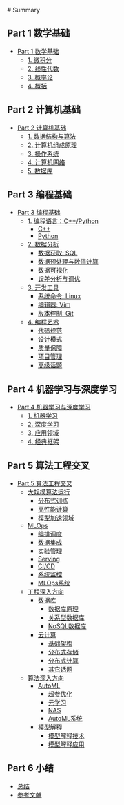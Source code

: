<!--
 * @Date: 2022-10-27 00:17:28
 * @LastEditors: Waterking
 * @LastEditTime: 2022-10-27 11:56:34
 * @FilePath: /ml_jobbook/SUMMARY.md
-->
‌# Summary​
​
## Part 1 数学基础

* [Part 1 数学基础](math/README.md)
  * [1. 微积分](math/calculus.md)
  * [2. 线性代数](math/linear_algebra.md)
  * [3. 概率论](math/probability.md)
  * [4. 概括](math/summary.md)

## Part 2 计算机基础

* [Part 2 计算机基础](cs/README.md)
  * [1. 数据结构与算法](cs/dsal.md)
  * [2. 计算机组成原理](cs/ca.md)
  * [3. 操作系统](cs/os.md)
  * [4. 计算机网络](cs/cn.md)
  * [5. 数据库](cs/sql.md)

## Part 3 编程基础

* [Part 3 编程基础](coding/README.md)
  * [1. 编程语言：C++/Python](coding/language/README.md)
    * [C++](coding/language/c.md)
    * [Python](coding/language/python.md)
  * [2. 数据分析](coding/data_analysis/README.md)
    * [数据获取: SQL](coding/data_analysis/sql.md)
    * [数据预处理与数值计算](coding/data_analysis/preprocess.md)
    * [数据可视化](coding/data_analysis/visualize.md)
    * [误差分析与调优](coding/data_analysis/optimize.md)
  * [3. 开发工具](coding/tool/README.md)
    * [系统命令: Linux](coding/tool/linux.md)
    * [编辑器: Vim](coding/tool/vim.md)
    * [版本控制: Git](coding/tool/git.md)
  * [4. 编程艺术](coding/art/README.md)
    * [代码规范](coding/art/code.md)
    * [设计模式](coding/art/design_pattern.md)
    * [质量保障](coding/art/quality.md)
    * [项目管理](coding/art/program_management.md)
    * [高级话题](coding/art/advance_topics.md)

## Part 4 机器学习与深度学习

* [Part 4 机器学习与深度学习](mldl/README.md)
  * [1. 机器学习](mldl/ml.md)
  * [2. 深度学习](mldl/dl.md)
  * [3. 应用领域](mldl/application.md)
  * [4. 经典框架](mldl/package.md)

## Part 5 算法工程交叉

* [Part 5 算法工程交叉](cross/README.md)
  * [大规模算法运行](cross/large_scale/README.md)
    * [分布式训练](cross/large_scale/distributed_train.md)
    * [高性能计算](cross/large_scale/hpc.md)
    * [模型加速领域](cross/large_scale/model_acceleration.md)
  * [MLOps](cross/mlops/README.md)
    * [编排调度](cross/mlops/arrange.md)
    * [数据集成](cross/mlops/ensemble.md)
    * [实验管理](cross/mlops/experiment.md)
    * [Serving](cross/mlops/serving.md)
    * [CI/CD](cross/mlops/cicd.md)
    * [系统监控](cross/mlops/monitor.md)
    * [MLOps系统](cross/mlops/system.md)
  * [工程深入方向](cross/deeper/README.md)
    * [数据库](cross/deeper/sql/README.md)
      * [数据库原理](cross/deeper/sql/basic.md)
      * [关系型数据库](cross/deeper/sql/relational.md)
      * [NoSQL数据库](cross/deeper/sql/nosql.md)
    * [云计算](cross/deeper/cloud_computing/README.md)
      * [基础架构](cross/deeper/cloud_computing/architecture.md)
      * [分布式存储](cross/deeper/cloud_computing/distributed_storage.md)
      * [分布式计算](cross/deeper/cloud_computing/distributed_calculations.md)
      * [其它话题](cross/deeper/cloud_computing/others.md)
  * [算法深入方向](cross/deeperAI/README.md)
    * [AutoML](cross/deeperAI/automl/README.md)
      * [超参优化](cross/deeperAI/automl/hyperparam.md)
      * [元学习](cross/deeperAI/automl/meta_learning.md)
      * [NAS](cross/deeperAI/automl/nas.md)
      * [AutoML系统](cross/deeperAI/automl/system.md)
    * [模型解释](cross/deeperAI/model_interpretation/README.md)
      * [模型解释技术](cross/deeperAI/model_interpretation/tech.md)
      * [模型解释应用](cross/deeperAI/model_interpretation/application.md)

## Part 6 小结
* [总结](summary/README.md)
* [参考文献](reference/README.md)
